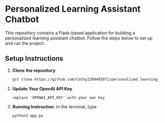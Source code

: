 # Personalized Learning Assistant Chatbot

This repository contains a Flask-based application for building a personalized learning assistant chatbot. Follow the steps below to set up and run the project.

## Setup Instructions

1. **Clone the repository**:
   ```bash
   git clone https://github.com/Cathy1399485071/personalized_learning_chatbot.git

2. **Update Your OpenAI API Key**
   ```plaintext
   replace 'OPENAI_API_KEY' with your own key

4. **Running Instruction**: In the terminal, type
   ```bash
   python3 app.py
